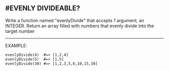 #EVENLY DIVIDEABLE?
---

Write a function named "evenlyDivide" that accepts 1 argument, an INTEGER. Return an array filled with numbers that evenly divide into the target number

---

EXAMPLE:

    evenlyDivide(4)  #=> [1,2,4]
    evenlyDivide(5)  #=> [1,5]
    evenlyDivide(30) #=> [1,2,3,5,6,10,15,30]